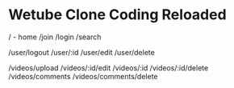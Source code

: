 # Wetube Clone Coding Reloaded

/ - home
/join
/login
/search

/user/logout
/user/:id
/user/edit
/user/delete

/videos/upload
/videos/:id/edit
/videos/:id
/videos/:id/delete
/videos/comments
/videos/comments/delete
